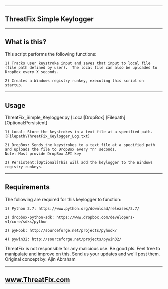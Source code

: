 -----------------------------------------------------
ThreatFix Simple Keylogger
-----------------------------------------------------

--------------
What is this?
--------------
This script performs the following functions:

	1) Tracks user keystroke input and saves that input to local file (file path defined by user).  The local file can also be uploaded to DropBox every X seconds.
	
	2) Creates a Windows registry runkey, executing this script on startup.
	
------
Usage
------
ThreatFix_Simple_Keylogger.py [Local|DropBox] [Filepath] [Optional:Persistent]

	1) Local: Store the keystrokes in a text file at a specified path. [Filepath\ThreatFix_Keylogger_Log.txt]

	2) DropBox: Sends the keystrokes to a text file at a specified path and uploads the file to DropBox every "n" seconds.
	Note: Must provide DropBox API key
	
	3) Persistent:[Optional]This will add the keylogger to the Windows registry runkeys.

--------------
Requirements
--------------
The following are required for this keylogger to function:

 	1) Python 2.7: https://www.python.org/download/releases/2.7/
 	
	2) dropbox-python-sdk: https://www.dropbox.com/developers-v1/core/sdks/python
	
 	3) pyHook: http://sourceforge.net/projects/pyhook/
 	
 	4) pywin32: http://sourceforge.net/projects/pywin32/
 	
	
ThreatFix is not responsible for any malicious use.  Be good pls.
Feel free to manipulate and improve on this. Send us your updates and we'll post them.
Original concept by: Ajin Abraham

-----------------------------------------------------
www.ThreatFix.com
-----------------------------------------------------
